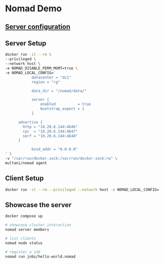 # Nomad Demo

## [Server configuration](https://developer.hashicorp.com/nomad/docs/configuration)

## Server Setup

```bash
docker run -it --rm \
--privileged \
--network host \
-e NOMAD_DISABLE_PERM_MGMT=true \
-e NOMAD_LOCAL_CONFIG='
			datacenter = "dc1"
			region = "rg"

			data_dir = "/nomad/data/"

			server {
				enabled          = true
				bootstrap_expect = 1
			}

      advertise {
        http = "10.20.6.144:4646"
        rpc  = "10.20.6.144:4647"
        serf = "10.20.6.144:4648"
      }

			bind_addr = "0.0.0.0"
' \
-v "/var/run/docker.sock:/var/run/docker.sock:rw" \
multani/nomad agent
```

## Client Setup

```bash
docker run -it --rm --privileged --network host -e NOMAD_LOCAL_CONFIG='datacenter = "dc1" region = "rg" data_dir = "/nomad/data/" server {enabled = false} client { enabled = true server_join {retry_join = ["10.20.6.144:4647"]}} bind_addr = "0.0.0.0"' -v "/var/run/docker.sock:/var/run/docker.sock:rw" multani/nomad agent
```

## Showcase the server
```bash
docker compose up

# showcase cluster interaction
nomad server members

# list clients
nomad node status

# register a job
nomad run jobs/hello-world.nomad

```